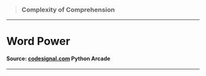 > ### Complexity of Comprehension 
 --- 
 # Word Power
 #### Source: [codesignal.com](https://codesignal.com/) Python Arcade 
 --- 
